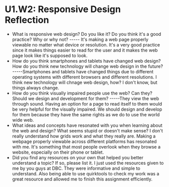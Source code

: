 # U1.W2: Responsive Design Reflection

* What is responsive web design? Do you like it?  Do you think it's a good practice? Why or why not?
----- It's making a web page properly viewable no matter what device or resolution. It's a very good practice since it makes things easier to read for the user and it makes the web page look like it's supposed to look.
* How do you think smartphones and tablets have changed web design? How do you think new technology will change web design in the future?
-----Smartphones and tablets have changed things due to different operating systems with different browsers and different resolutions. I think new technology will chnage web design, how? I don't know, but things always change.
* How do you think visually impaired people use the web? Can they? Should we design and development for them?
-----They view the web through sound. Having an option for a page to read itself to them would be very helpful for the visually impaired. We should design and develop for them because they have the same rights as we do to use the world wide web.
* What ideas and concepts have resonated with you when learning about the web and design? What seems stupid or doesn't make sense?
I don't really understand how grids work and what they really are. Making a webpage properly viewable across different platforms has resonated with me. It's something that most people overlook when they browse a website, especially on their phone or tablet.
* Did you find any resources on your own that helped you better understand a topic? If so, please list it.
I just used the resources given to me by you guys at DBC. They were informative and simple to understand. Also being able to use quirktools to check my work was a great resource and allowed me to finish this assignment efficiently.